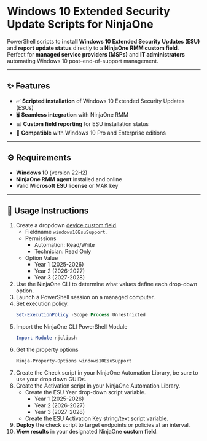 # Windows 10 Extended Security Update Scripts for NinjaOne

PowerShell scripts to **install Windows 10 Extended Security Updates (ESU)** and **report update status** directly to a **NinjaOne RMM custom field**.  
Perfect for **managed service providers (MSPs)** and **IT administrators** automating Windows 10 post–end-of-support management.

---

## ✨ Features

- ✅ **Scripted installation** of Windows 10 Extended Security Updates (ESUs)  
- 🖥️ **Seamless integration** with NinjaOne RMM  
- 📊 **Custom field reporting** for ESU installation status  
- 🧰 **Compatible** with Windows 10 Pro and Enterprise editions  

---

## ⚙️ Requirements

- **Windows 10** (version 22H2)  
- **NinjaOne RMM agent** installed and online  
- Valid **Microsoft ESU license** or MAK key  

---

## 🧩 Usage Instructions

1. Create a dropdown [device custom field](https://ninjarmm.zendesk.com/hc/en-us/articles/360060920631).
   - Fieldname `windows10EsuSupport`.
   - Permissions
     - Automation: Read/Write
     - Technician: Read Only
   - Option Value
     - Year 1 (2025-2026)
     - Year 2 (2026-2027)
     - Year 3 (2027-2028)
1. Use the NinjaOne CLI to determine what values define each drop-down option.
  1. Launch a PowerShell session on a managed computer.
  2. Set execution policy.
     ```PowerShell
     Set-ExecutionPolicy -Scope Process Unrestricted
     ```
   3. Import the NinjaOne CLI PowerShell Module
      ```PowerShell
      Import-Module njclipsh
      ```
   4. Get the property options
      ```PowerShell
      Ninja-Property-Options windows10EsuSupport
      ```
2. Create the Check script in your NinjaOne Automation Library, be sure to use your drop down GUIDs.
3. Create the Activation script in your NinjaOne Automation Library.
   - Create the ESU Year drop-down script variable.
     - Year 1 (2025-2026)
     - Year 2 (2026-2027)
     - Year 3 (2027-2028)
   - Create the ESU Activation Key string/text script variable.
4. **Deploy** the check script to target endpoints or policies at an interval.
5. **View results** in your designated NinjaOne **custom field**.
